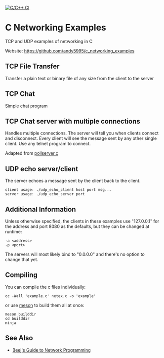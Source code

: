 [![C/C++ CI](https://github.com/andy5995/c_networking_examples/actions/workflows/c-cpp.yml/badge.svg)](https://github.com/andy5995/c_networking_examples/actions/workflows/c-cpp.yml)

# C Networking Examples

TCP and UDP examples of networking in C

Website: https://github.com/andy5995/c_networking_examples

## TCP File Transfer

Transfer a plain text or binary file of any size from the client to
the server

## TCP Chat

Simple chat program

## TCP Chat server with multiple connections

Handles multiple connections. The server will tell you when clients
connect and disconnect. Every client will see the message sent by any
other single client. Use any telnet program to connect.

Adapted from [pollserver.c](https://beej.us/guide/bgnet/html/#fnref29)


## UDP echo server/client

The server echoes a message sent by the client back to the client.

    client usage: ./udp_echo_client host port msg...
    server usage: ./udp_echo_server port

## Additional Information

Unless otherwise specified, the clients in these examples use
"127.0.0.1" for the address and port 8080 as the defaults, but they
can be changed at runtime:

    -a <address>
    -p <port>

The servers will most likely bind to "0.0.0.0" and there's no option
to change that yet.

## Compiling

You can compile the c files individually:

    cc -Wall 'example.c' netex.c -o 'example'

or use [meson](https://mesonbuild.com/) to build them all at once:

    meson builddir
    cd builddir
    ninja

## See Also

* [Beej's Guide to Network Programming](https://beej.us/guide/bgnet/)
